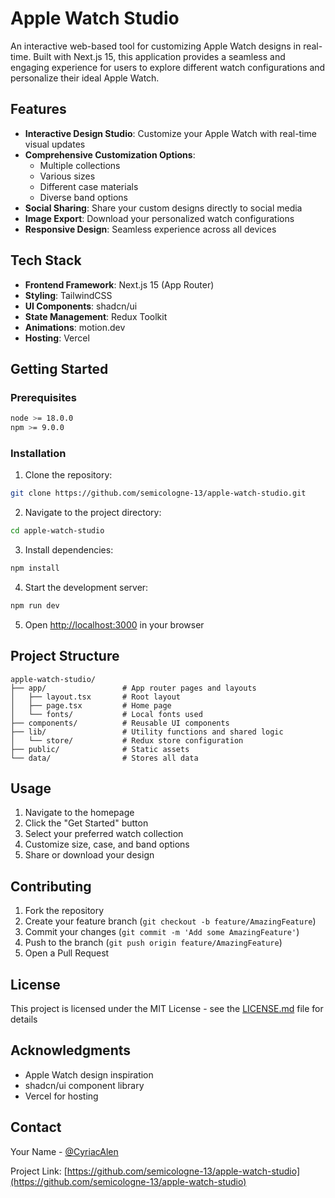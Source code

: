 # Apple Watch Studio

An interactive web-based tool for customizing Apple Watch designs in real-time. Built with Next.js 15, this application provides a seamless and engaging experience for users to explore different watch configurations and personalize their ideal Apple Watch.

## Features

- **Interactive Design Studio**: Customize your Apple Watch with real-time visual updates
- **Comprehensive Customization Options**:
  - Multiple collections
  - Various sizes
  - Different case materials
  - Diverse band options
- **Social Sharing**: Share your custom designs directly to social media
- **Image Export**: Download your personalized watch configurations
- **Responsive Design**: Seamless experience across all devices

## Tech Stack

- **Frontend Framework**: Next.js 15 (App Router)
- **Styling**: TailwindCSS
- **UI Components**: shadcn/ui
- **State Management**: Redux Toolkit
- **Animations**: motion.dev
- **Hosting**: Vercel

## Getting Started

### Prerequisites

```bash
node >= 18.0.0
npm >= 9.0.0
```

### Installation

1. Clone the repository:
```bash
git clone https://github.com/semicologne-13/apple-watch-studio.git
```

2. Navigate to the project directory:
```bash
cd apple-watch-studio
```

3. Install dependencies:
```bash
npm install
```

4. Start the development server:
```bash
npm run dev
```

5. Open [http://localhost:3000](http://localhost:3000) in your browser

## Project Structure

```
apple-watch-studio/
├── app/                 # App router pages and layouts
│   ├── layout.tsx       # Root layout
│   ├── page.tsx         # Home page
│   └── fonts/           # Local fonts used 
├── components/          # Reusable UI components
├── lib/                 # Utility functions and shared logic
│   └── store/           # Redux store configuration
├── public/              # Static assets
└── data/                # Stores all data
```

## Usage

1. Navigate to the homepage
2. Click the "Get Started" button
3. Select your preferred watch collection
4. Customize size, case, and band options
5. Share or download your design

## Contributing

1. Fork the repository
2. Create your feature branch (`git checkout -b feature/AmazingFeature`)
3. Commit your changes (`git commit -m 'Add some AmazingFeature'`)
4. Push to the branch (`git push origin feature/AmazingFeature`)
5. Open a Pull Request

## License

This project is licensed under the MIT License - see the [LICENSE.md](LICENSE.md) file for details

## Acknowledgments

- Apple Watch design inspiration
- shadcn/ui component library
- Vercel for hosting

## Contact

Your Name - [@CyriacAlen](https://twitter.com/CyriacAlen)

Project Link: [https://github.com/semicologne-13/apple-watch-studio](https://github.com/semicologne-13/apple-watch-studio)